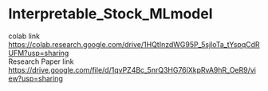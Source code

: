 # Interpretable_Stock_MLmodel
colab link
https://colab.research.google.com/drive/1HQtInzdWG95P_5sjloTa_tYspqCdRUFM?usp=sharing<br>
Research Paper link
https://drive.google.com/file/d/1qvPZ4Bc_5nrQ3HG76lXkpRvA9hR_OeR9/view?usp=sharing
